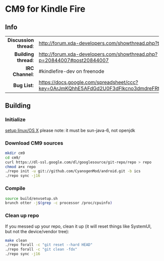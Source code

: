 # CM9 for Kindle Fire

## Info

|||
|-----------------------------------:|:--------------------------|
|**Discussion thread**: | http://forum.xda-developers.com/showthread.php?t=1411895
|**Building thread**:   | http://forum.xda-developers.com/showthread.php?p=20844007#post20844007
|**IRC Channel**:   	| #kindlefire-dev on freenode
|**Bug List**:	    	| https://docs.google.com/spreadsheet/ccc?key=0ArJmKQhhE5AFdGd2U0F3dFlkcno3dmdreFRtWUUtYVE#gid=0


## Building 

### Initialize
[setup linux/OS X](http://source.android.com/source/initializing.html) please note: it must be sun-java-6, not openjdk

### Download CM9 sources

```bash
mkdir cm9
cd cm9/
curl https://dl-ssl.google.com/dl/googlesource/git-repo/repo > repo
chmod a+x repo
./repo init -u git://github.com/CyanogenMod/android.git -b ics
./repo sync -j16
```

### Compile

```bash
source build/envsetup.sh
brunch otter -j$(grep -c processor /proc/cpuinfo)
```

### Clean up repo

If you messed up your repo, clean it up (it will reset things like SystemUI, but not the device/vendor tree):

```bash
make clean
./repo forall -c "git reset --hard HEAD"
./repo forall -c "git clean -fdx"
./repo sync -j16
```